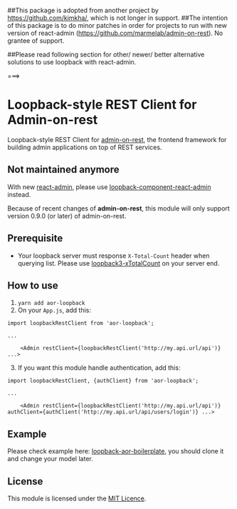 ##This package is adopted from another project by https://github.com/kimkha/, which is not longer in support.
##The intention of this package is to do minor patches in order for projects to run with new version of react-admin (https://github.com/marmelab/admin-on-rest). No grantee of support.

##Please read following section for other/ newer/ better alternative solutions to use loopback with react-admin.

===>
# Loopback-style REST Client for Admin-on-rest

Loopback-style REST Client for [admin-on-rest](https://github.com/marmelab/admin-on-rest), the frontend framework for building admin applications on top of REST services.


## Not maintained anymore

With new [react-admin](), please use [loopback-component-react-admin](https://github.com/kimkha/loopback-component-react-admin) instead.

Because of recent changes of **admin-on-rest**, this module will only support version 0.9.0 (or later) of admin-on-rest.

## Prerequisite

* Your loopback server must response `X-Total-Count` header when querying list. Please use [loopback3-xTotalCount](https://github.com/kimkha/loopback3-xTotalCount) on your server end.

## How to use

1. `yarn add aor-loopback`
2. On your `App.js`, add this:

```
import loopbackRestClient from 'aor-loopback';

...

    <Admin restClient={loopbackRestClient('http://my.api.url/api')} ...>
```

3. If you want this module handle authentication, add this:

```
import loopbackRestClient, {authClient} from 'aor-loopback';

...

    <Admin restClient={loopbackRestClient('http://my.api.url/api')} authClient={authClient('http://my.api.url/api/users/login')} ...>
```

## Example

Please check example here: [loopback-aor-boilerplate](https://github.com/kimkha/loopback-aor-boilerplate), you should clone it and change your model later.

## License

This module is licensed under the [MIT Licence](LICENSE).
